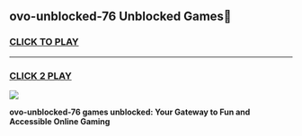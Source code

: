
## ovo-unblocked-76 Unblocked Games👋
<h3>
<a href="https://news.freeplayer.one?title=ovo-unblocked-76&ref=16F">CLICK TO PLAY</a></h3>
<hr>

<h3>
<a href="https://news.freeplayer.one?title=ovo-unblocked-76&ref=16F">CLICK 2 PLAY</a>
  
</h3>

<a href="https://news.freeplayer.one?title=ovo-unblocked-76&ref=16F/"><img src="https://clearcache.store/games.png"></a>


**ovo-unblocked-76 games unblocked: Your Gateway to Fun and Accessible Online Gaming**
